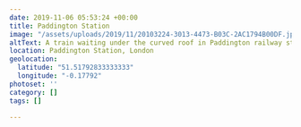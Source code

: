 ```yaml
---
date: 2019-11-06 05:53:24 +00:00
title: Paddington Station
image: "/assets/uploads/2019/11/20103224-3013-4473-B03C-2AC1794B00DF.jpeg"
altText: A train waiting under the curved roof in Paddington railway station
location: Paddington Station, London
geolocation:
  latitude: "51.51792833333333"
  longitude: "-0.17792"
photoset: ''
category: []
tags: []

---
```

